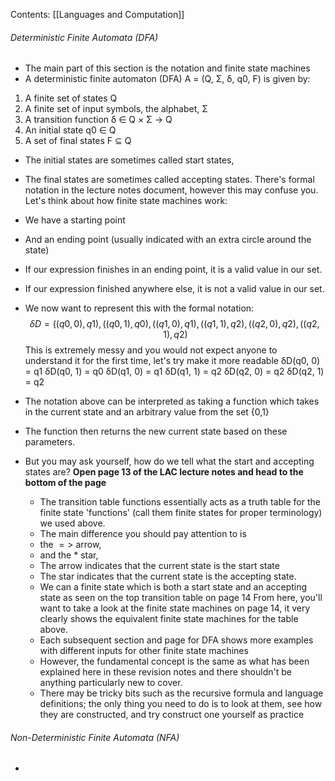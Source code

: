Contents:
[[Languages and Computation]]

###### Deterministic Finite Automata (DFA)
- The main part of this section is the notation and finite state machines
- A deterministic finite automaton (DFA) A = (Q, Σ, δ, q0, F) is given by: 
1. A finite set of states Q 
2. A finite set of input symbols, the alphabet, Σ 
3. A transition function δ ∈ Q × Σ → Q 
4. An initial state q0 ∈ Q 
5. A set of final states F ⊆ Q 
- The initial states are sometimes called start states,
- The final states are sometimes called accepting states.
There's formal notation in the lecture notes document, however this may confuse you.
Let's think about how finite state machines work:
- We have a starting point
- And an ending point (usually indicated with an extra circle around the state)
- If our expression finishes in an ending point, it is a valid value in our set.
- If our expression finished anywhere else, it is not a valid value in our set.
- We now want to represent this with the formal notation:
$$δD = {((q0, 0), q1),((q0, 1), q0),((q1, 0), q1),((q1, 1), q2),((q2, 0), q2),((q2, 1), q2)}$$
This is extremely messy and you would not expect anyone to understand it for the first time, let's try make it more readable
	δD(q0, 0) = q1 
	δD(q0, 1) = q0 
	δD(q1, 0) = q1 
	δD(q1, 1) = q2 
	δD(q2, 0) = q2 
	δD(q2, 1) = q2

- The notation above can be interpreted as taking a function which takes in the current state and an arbitrary value from the set {0,1}
- The function then returns the new current state based on these parameters.
- But you may ask yourself, how do we tell what the start and accepting states are?
<b> Open page 13 of the LAC lecture notes and head to the bottom of the page</b>
	- The transition table functions essentially acts as a truth table for the finite state 'functions' (call them finite states for proper terminology) we used above.
	- The main difference you should pay attention to is 
	- the $=>$ arrow, 
	- and the $*$ star,
	- The arrow indicates that the current state is the start state
	- The star indicates that the current state is the accepting state.
	- We can a finite state which is both a start state and an accepting state as seen on the top transition table on page 14
From here, you'll want to take a look at the finite state machines on page 14, it very clearly shows the equivalent finite state machines for the table above.
	- Each subsequent section and page for DFA shows more examples with different inputs for other finite state machines
	- However, the fundamental concept is the same as what has been explained here in these revision notes and there shouldn't be anything particularly new to cover.
	- There may be tricky bits such as the recursive formula and language definitions; the only thing you need to do is to look at them, see how they are constructed, and try construct one yourself as practice
###### Non-Deterministic Finite Automata (NFA)
- 